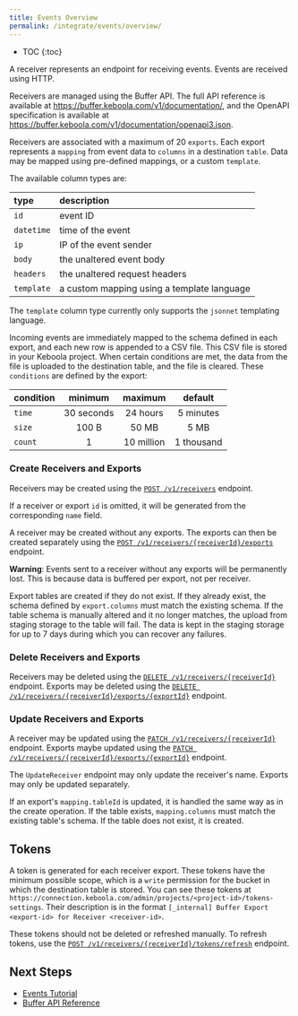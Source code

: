 ```yaml
---
title: Events Overview
permalink: /integrate/events/overview/
---
```


* TOC
{:toc}

A receiver represents an endpoint for receiving events. Events are received using HTTP.

Receivers are managed using the Buffer API. The full API reference is available at https://buffer.keboola.com/v1/documentation/, and the OpenAPI specification is available at https://buffer.keboola.com/v1/documentation/openapi3.json.

Receivers are associated with a maximum of 20 `exports`. Each export represents a `mapping` from event data to `columns` in a destination `table`. Data may be mapped using pre-defined mappings, or a custom `template`.

The available column types are:

|type|description|
|:-|:-|
| `id`| event ID |
| `datetime` | time of the event |
| `ip` | IP of the event sender |
| `body` | the unaltered event body |
| `headers` | the unaltered request headers |
| `template` | a custom mapping using a template language |

The `template` column type currently only supports the `jsonnet` templating language.

Incoming events are immediately mapped to the schema defined in each export, and each new row is appended to a CSV file. This CSV file is stored in your Keboola project. When certain conditions are met, the data from the file is uploaded to the destination table, and the file is cleared. These `conditions` are defined by the export:

| condition | minimum | maximum | default |
| :- | :-: | :-: | :-: |
| `time` | 30 seconds | 24 hours | 5 minutes |
| `size` | 100 B | 50 MB | 5 MB |
| `count` | 1 | 10 million | 1 thousand |

### Create Receivers and Exports

Receivers may be created using the [`POST /v1/receivers`](https://buffer.keboola.com/v1/documentation/#/configuration/CreateReceiver) endpoint.

If a receiver or export `id` is omitted, it will be generated from the corresponding `name` field.

A receiver may be created without any exports. The exports can then be created separately using the [`POST /v1/receivers/{receiverId}/exports`](https://buffer.keboola.com/v1/documentation/#/configuration/CreateExport) endpoint.

**Warning**: Events sent to a receiver without any exports will be permanently lost. This is because data is buffered per export, not per receiver.

Export tables are created if they do not exist. If they already exist, the schema defined by `export.columns` must match the existing schema. If the table schema is manually altered and it no longer matches, the upload from staging storage to the table will fail. The data is kept in the staging storage for up to 7 days during which you can recover any failures.

### Delete Receivers and Exports

Receivers may be deleted using the [`DELETE /v1/receivers/{receiverId}`](https://buffer.keboola.com/v1/documentation/#/configuration/DeleteReceiver) endpoint. Exports may be deleted using the [`DELETE /v1/receivers/{receiverId}/exports/{exportId}`](https://buffer.keboola.com/v1/documentation/#/configuration/DeleteExport) endpoint.

### Update Receivers and Exports

A receiver may be updated using the [`PATCH /v1/receivers/{receiverId}`](https://buffer.keboola.com/v1/documentation/#/configuration/UpdateReceiver) endpoint. Exports maybe updated using the [`PATCH /v1/receivers/{receiverId}/exports/{exportId}`](https://buffer.keboola.com/v1/documentation/#/configuration/UpdateExport) endpoint.

The `UpdateReceiver` endpoint may only update the receiver's name. Exports may only be updated separately.

If an export's `mapping.tableId` is updated, it is handled the same way as in the create operation. If the table exists, `mapping.columns` must match the existing table's schema. If the table does not exist, it is created.

## Tokens

A token is generated for each receiver export. These tokens have the minimum possible scope, which is a `write` permission for the bucket in which the destination table is stored. You can see these tokens at `https://connection.keboola.com/admin/projects/<project-id>/tokens-settings`. Their description is in the format `[_internal] Buffer Export <export-id> for Receiver <receiver-id>`.

These tokens should not be deleted or refreshed manually. To refresh tokens, use the [`POST /v1/receivers/{receiverId}/tokens/refresh`](https://buffer.keboola.com/v1/documentation/#/configuration/RefreshReceiverTokens) endpoint.

## Next Steps
- [Events Tutorial](/integrate/events/tutorial/)
- [Buffer API Reference](https://buffer.keboola.com/v1/documentation/)
